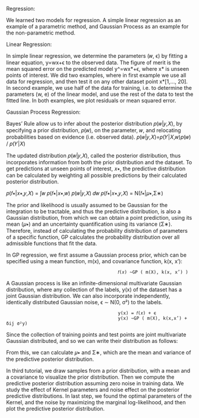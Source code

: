Regression: 

We learned two models for regression. A simple linear regression as an example of a parametric method, and Gaussian Process as an example for the non-parametric method.

Linear Regression:

In simple linear regression, we determine the parameters (𝑤, ϵ) by fitting a linear equation, y=wx+ϵ to the observed data. The figure of merit is the mean squared error on the predicted model y^=wx*+ϵ, where x* is unseen points of interest. We did two examples, where in first example we use all data for regression, and then test it on any other dataset point x*[1,…, 20]. In second example, we use half of the data for training, i.e. to determine the parameters (w, e) of the linear model, and use the rest of the data to test the fitted line. In both examples, we plot residuals or mean squared error.

Gaussian Process Regression:

Bayes’ Rule allow us to infer about the posterior distribution 𝑝(𝑤|𝑦,𝑋), by specifying a prior distribution, 𝑝(𝑤), on the parameter, 𝑤, and relocating probabilities based on evidence (i.e. observed data).
𝑝(𝑤|𝑦,𝑋)=𝑝(𝑌|𝑋,𝑤)𝑝(𝑤) / 𝑝(𝑌|𝑋)

The updated distribution 𝑝(𝑤|𝑦,𝑋), called the posterior distribution, thus incorporates information from both the prior distribution and the dataset. To get predictions at unseen points of interest, 𝑥∗, the predictive distribution can be calculated by weighting all possible predictions by their calculated posterior distribution.
 
𝑝(𝑓∗|𝑥∗,𝑦,𝑋) = ∫𝑤  𝑝(𝑓∗|𝑥∗,𝑤) 𝑝(𝑤|𝑦,𝑋) 𝑑𝑤
                                               𝑝(𝑓∗|𝑥∗,𝑦,𝑋) = N(𝑓∗|𝜇∗,Σ∗)

The prior and likelihood is usually assumed to be Gaussian for the integration to be tractable, and thus the predictive distribution, is also a Gaussian distribution, from which we can obtain a point prediction, using its mean (𝜇∗) and an uncertainty quantification using its variance (Σ∗). Therefore, instead of calculating the probability distribution of parameters of a specific function, GP calculates the probability distribution over all admissible functions that fit the data. 

In GP regression, we first assume a Gaussian process prior, which can be specified using a mean function, m(x), and covariance function, k(x, x’):

                                              𝑓(𝑥) ~GP ( m(X), k(x, x’) )

A Gaussian process is like an infinite-dimensional multivariate Gaussian distribution, where any collection of the labels, y(x) of the dataset has a joint Gaussian distribution. We can also incorporate independently, identically distributed Gaussian noise, ϵ ∼ N(0, σ²) to the labels.

                                              y(x) = 𝑓(𝑥) + ϵ
                                              y(x) ~GP ( m(X), k(x,x’) + δij σ²y)
Since the collection of training points and test points are joint multivariate Gaussian distributed, and so we can write their distribution as follows:


From this, we can calculate 𝜇∗ and Σ∗, which are the mean and variance of the predictive posterior distribution.

In third tutorial, we draw samples from a prior distribution, with a mean and a covariance to visualize the prior distribution. Then we compute the predictive posterior distribution assuming zero noise in training data. We study the effect of Kernel parameters and noise effect on the posterior predictive distributions. In last step, we found the optimal parameters of the Kernel, and the noise by maximizing the marginal log-likelihood, and then plot the predictive posterior distribution.











